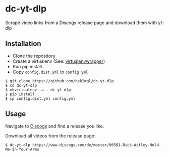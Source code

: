 # dc-yt-dlp

Scrape video links from a Discogs release page and download them with yt-dlp

## Installation

- Clone the repository
- Create a virtualenv (See: [virtualenvwrapper](https://virtualenvwrapper.readthedocs.io/en/latest/))
- Run pip install .
- Copy `config.dist.yml` to `config.yml`

```console
$ git clone https://github.com/hek2mgl/dc-yt-dlp
$ cd dc-yt-dlp
$ mkvirtualenv -a . dc-yt-dlp
$ pip install .
$ cp config.dist.yml config.yml
```

## Usage

Navigate to [Discogs](https://www.discogs.com) and find a release you like.

Download all videos from the release page:

```console
$ dc-yt-dlp https://www.discogs.com/de/master/96581-Rick-Astley-Hold-Me-In-Your-Arms
```
